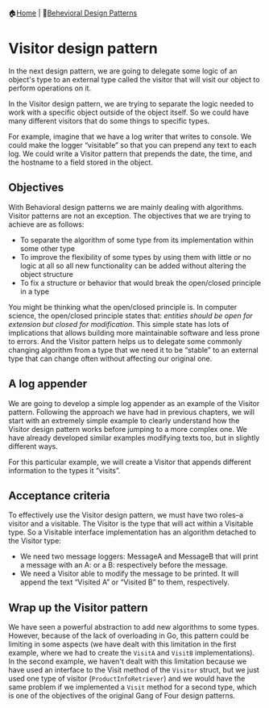 :house:[Home](https://github.com/DevilsTear/go-design-patterns/ "Table of Contents") | :file_folder:[Behevioral Design Patterns](https://github.com/DevilsTear/go-design-patterns/tree/main/gang-of-four/behavioral/ "Behavioral Design Patterns Table of Contents")
# Visitor design pattern
In the next design pattern, we are going to delegate some logic of an object's type to an
external type called the visitor that will visit our object to perform operations on it.

In the Visitor design pattern, we are trying to separate the logic needed to work with a
specific object outside of the object itself. So we could have many different visitors that do
some things to specific types.

For example, imagine that we have a log writer that writes to console. We could make the
logger “visitable” so that you can prepend any text to each log. We could write a Visitor
pattern that prepends the date, the time, and the hostname to a field stored in the object.

## Objectives
With Behavioral design patterns we are mainly dealing with algorithms. Visitor patterns are
not an exception. The objectives that we are trying to achieve are as follows:
- To separate the algorithm of some type from its implementation within some
other type
- To improve the flexibility of some types by using them with little or no logic at all
so all new functionality can be added without altering the object structure
- To fix a structure or behavior that would break the open/closed principle in a
type

You might be thinking what the open/closed principle is. In computer science, the
open/closed principle states that: _entities should be open for extension but closed for modification_.
This simple state has lots of implications that allows building more maintainable software
and less prone to errors. And the Visitor pattern helps us to delegate some commonly
changing algorithm from a type that we need it to be “stable” to an external type that can
change often without affecting our original one.

## A log appender
We are going to develop a simple log appender as an example of the Visitor pattern.
Following the approach we have had in previous chapters, we will start with an extremely
simple example to clearly understand how the Visitor design pattern works before jumping
to a more complex one. We have already developed similar examples modifying texts too,
but in slightly different ways.

For this particular example, we will create a Visitor that appends different information to
the types it “visits”.

## Acceptance criteria
To effectively use the Visitor design pattern, we must have two roles–a visitor and a
visitable. The Visitor is the type that will act within a Visitable type. So a Visitable
interface implementation has an algorithm detached to the Visitor type:
- We need two message loggers: MessageA and MessageB that will print a
  message with an A: or a B: respectively before the message.
- We need a Visitor able to modify the message to be printed. It will append the
  text “Visited A” or “Visited B” to them, respectively.

## Wrap up the Visitor pattern
We have seen a powerful abstraction to add new algorithms to some types. However,
because of the lack of overloading in Go, this pattern could be limiting in some aspects 
(we have dealt with this limitation in the first example, where we had to create the `VisitA` and `VisitB`
implementations). In the second example, we haven't dealt with this limitation because we
have used an interface to the Visit method of the `Visitor` struct, but we just used one
type of visitor (`ProductInfoRetriever`) and we would have the same problem if we
implemented a `Visit` method for a second type, which is one of the objectives of the
original Gang of Four design patterns.
